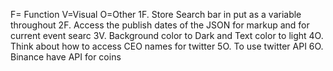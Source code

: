 F= Function V=Visual O=Other
1F. Store Search bar in put as a variable throughout
2F. Access the publish dates of the JSON for markup and for current event searc
3V. Background color to Dark and Text color to light
4O. Think about how to access CEO names for twitter
5O. To use twitter API
6O. Binance have API for coins


